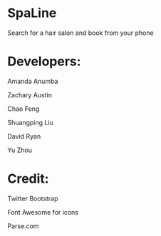 SpaLine
=======

Search for a hair salon and book from your phone


Developers:
======================
Amanda Anumba 

Zachary Austin

Chao Feng

Shuangping Liu

David Ryan

Yu Zhou


Credit:
======================
Twitter Bootstrap

Font Awesome for icons

Parse.com
